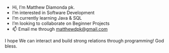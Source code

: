 -  Hi, I’m Matthew Diamonda pk.
-  I’m interested in Software Development
-  I’m currently learning Java & SQL
-  I’m looking to collaborate on Beginner Projects
- 📫 Email me through matthewdpk@gmail.com

I hope We can interact and build strong relations through programming!
God bless.


